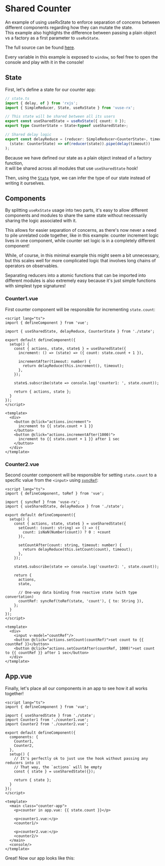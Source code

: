 # Shared Counter

An example of using useRxState to enforce separation of concerns between different components regarding how they can mutate the state.\
This example also highlights the difference between passing a plain object vs a factory as a first parameter to `useRxState`.

The full source can be found [here](https://github.com/Raiondesu/vuse-rx/blob/main/docs/.vitepress/theme/recipes/shared-counter).

Every variable in this example is exposed to `window`,
so feel free to open the console and play with it in the console!

## State

First, let's define a state for our counter app:

```ts
// state.ts
import { delay, of } from 'rxjs';
import { SimpleReducer, State, useRxState } from 'vuse-rx';

// This state will be shared between all its users
export const useSharedState = useRxState({ count: 0 });
export type CounterState = State<typeof useSharedState>;

// Shared delay logic
export const delayReduce = (reducer: SimpleReducer<CounterState>, timeout: number) => (
  (state: CounterState) => of(reducer(state)).pipe(delay(timeout))
);
```

Because we have defined our state as a plain object instead of a factory function,\
it will be shared across all modules that use `useSharedState` hook!

Then, using the [`State`](/api/use-rx-state#state) type,
we can infer the type of our state instead of writing it ourselves.

## Components

By splitting `useRxState` usage into two parts,
it's easy to allow different components and modules to share the same state
without necessarily sharing the logic associated with it.

This allows for easier separation of concerns,
as there's now never a need to pile unrelated code together,
like in this example:
counter increment logic lives in one component,
while counter set logic is in a completely different component!

While, of course, in this minimal example this might seem a bit unnecessary,
but this scales well for more complicated logic that involves long chains of operators on observables.

Separating reducers into a atomic functions that can be imported into different modules
is also extremely easy because it's just simple functions with simplest type signatures!

### Counter1.vue

First counter component will be responsible for incrementing `state.count`:

```vue {4,9,11-13,16,18,25-30}
<script lang="ts">
import { defineComponent } from 'vue';

import { useSharedState, delayReduce, CounterState } from './state';

export default defineComponent({
  setup() {
    const { actions, state, state$ } = useSharedState({
      increment: () => (state) => ({ count: state.count + 1 }),

      incrementAfter(timeout: number) {
        return delayReduce(this.increment(), timeout);
      },
    });

    state$.subscribe(state => console.log('counter1: ', state.count));

    return { actions, state };
  }
});
</script>

<template>
  <div>
    <button @click="actions.increment">
      increment to {{ state.count + 1 }}
    </button>
    <button @click="actions.incrementAfter(1000)">
      increment to {{ state.count + 1 }} after 1 sec
    </button>
  </div>
</template>
```

### Counter2.vue

Second counter component will be responsible for setting `state.count`
to a specific value from the `<input>` using [`syncRef`](/api/refs#syncref):

```vue {5,10-13,14-16,25-26,34-36}
<script lang="ts">
import { defineComponent, toRef } from 'vue';

import { syncRef } from 'vuse-rx';
import { useSharedState, delayReduce } from './state';

export default defineComponent({
  setup() {
    const { actions, state, state$ } = useSharedState({
      setCount: (count: string) => () => ({
        count: isNaN(Number(count)) ? 0 : +count
      }),

      setCountAfter(count: string, timeout: number) {
        return delayReduce(this.setCount(count), timeout);
      },
    });

    state$.subscribe(state => console.log('counter2: ', state.count));

    return {
      actions,
      state,

      // One-way data binding from reactive state (with type convertation)
      countRef: syncRef(toRef(state, 'count'), { to: String }),
    };
  }
});
</script>

<template>
  <div>
    <input v-model="countRef"/>
    <button @click="actions.setCount(countRef)">set count to {{ countRef }}</button>
    <button @click="actions.setCountAfter(countRef, 1000)">set count to {{ countRef }} after 1 sec</button>
  </div>
</template>
```

## App.vue

Finally, let's place all our components in an app to see how it all works together!

```vue {4-6,14-17}
<script lang="ts">
import { defineComponent } from 'vue';

import { useSharedState } from './state';
import Counter1 from './counter1.vue';
import Counter2 from './counter2.vue';

export default defineComponent({
  components: {
    Counter1,
    Counter2,
  },
  setup() {
    // It's perfectly ok to just use the hook without passing any reducers into it
    // That way, the `actions` will be empty
    const { state } = useSharedState({});

    return { state };
  }
});
</script>

<template>
  <main class="counter-app">
    <p>counter in app.vue: {{ state.count }}</p>

    <p>counter1.vue:</p>
    <counter1/>

    <p>counter2.vue:</p>
    <counter2/>
  </main>
  <console/>
</template>
```

Great! Now our app looks like this:

<ClientOnly>
  <SharedCounter/>
</ClientOnly>
